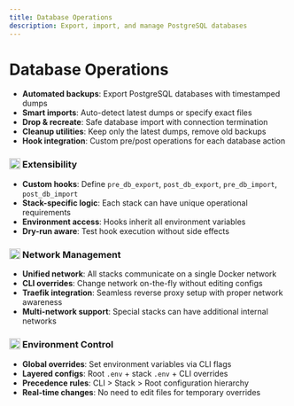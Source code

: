 ```yaml
---
title: Database Operations
description: Export, import, and manage PostgreSQL databases
---
```


# Database Operations

- **Automated backups**: Export PostgreSQL databases with timestamped dumps
- **Smart imports**: Auto-detect latest dumps or specify exact files
- **Drop & recreate**: Safe database import with connection termination
- **Cleanup utilities**: Keep only the latest dumps, remove old backups
- **Hook integration**: Custom pre/post operations for each database action

### <img src="https://game-icons.net/icons/000000/transparent/1x1/lorc/meat-hook.svg" alt="hook" style="display:inline; width:1.2em; height:1.2em; vertical-align:-0.15em;"> Extensibility
- **Custom hooks**: Define `pre_db_export`, `post_db_export`, `pre_db_import`, `post_db_import`
- **Stack-specific logic**: Each stack can have unique operational requirements
- **Environment access**: Hooks inherit all environment variables
- **Dry-run aware**: Test hook execution without side effects

### <img src="https://game-icons.net/icons/000000/transparent/1x1/delapouite/globe.svg" alt="network" style="display:inline; width:1.2em; height:1.2em; vertical-align:-0.15em;"> Network Management
- **Unified network**: All stacks communicate on a single Docker network
- **CLI overrides**: Change network on-the-fly without editing configs
- **Traefik integration**: Seamless reverse proxy setup with proper network awareness
- **Multi-network support**: Special stacks can have additional internal networks

### <img src="https://game-icons.net/icons/000000/transparent/1x1/delapouite/wrench.svg" alt="tools" style="display:inline; width:1.2em; height:1.2em; vertical-align:-0.15em;"> Environment Control
- **Global overrides**: Set environment variables via CLI flags
- **Layered configs**: Root `.env` + stack `.env` + CLI overrides
- **Precedence rules**: CLI > Stack > Root configuration hierarchy
- **Real-time changes**: No need to edit files for temporary overrides
